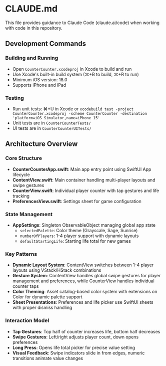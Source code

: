 # CLAUDE.md

This file provides guidance to Claude Code (claude.ai/code) when working with code in this repository.

## Development Commands

### Building and Running
- Open `CounterCounter.xcodeproj` in Xcode to build and run
- Use Xcode's built-in build system (⌘+B to build, ⌘+R to run)
- Minimum iOS version: 18.0
- Supports iPhone and iPad

### Testing
- Run unit tests: ⌘+U in Xcode or `xcodebuild test -project CounterCounter.xcodeproj -scheme CounterCounter -destination 'platform=iOS Simulator,name=iPhone 15'`
- Unit tests are in `CounterCounterTests/` 
- UI tests are in `CounterCounterUITests/`

## Architecture Overview

### Core Structure
- **CounterCounterApp.swift**: Main app entry point using SwiftUI App lifecycle
- **ContentView.swift**: Main container handling multi-player layouts and swipe gestures
- **CounterView.swift**: Individual player counter with tap gestures and life tracking
- **PreferencesView.swift**: Settings sheet for game configuration

### State Management
- **AppSettings**: Singleton ObservableObject managing global app state
  - `selectedPalette`: Color theme (Grayscale, Sage, Sunrise)
  - `numberOfPlayers`: 1-4 player support with dynamic layouts
  - `defaultStartingLife`: Starting life total for new games

### Key Patterns
- **Dynamic Layout System**: ContentView switches between 1-4 player layouts using VStack/HStack combinations
- **Gesture System**: ContentView handles global swipe gestures for player management and preferences, while CounterView handles individual counter taps
- **Color Theming**: Asset catalog-based color system with extensions on Color for dynamic palette support
- **Sheet Presentations**: Preferences and life picker use SwiftUI sheets with proper dismiss handling

### Interaction Model
- **Tap Gestures**: Top half of counter increases life, bottom half decreases
- **Swipe Gestures**: Left/right adjusts player count, down opens preferences
- **Long Press**: Opens life total picker for precise value setting
- **Visual Feedback**: Swipe indicators slide in from edges, numeric transitions animate value changes
